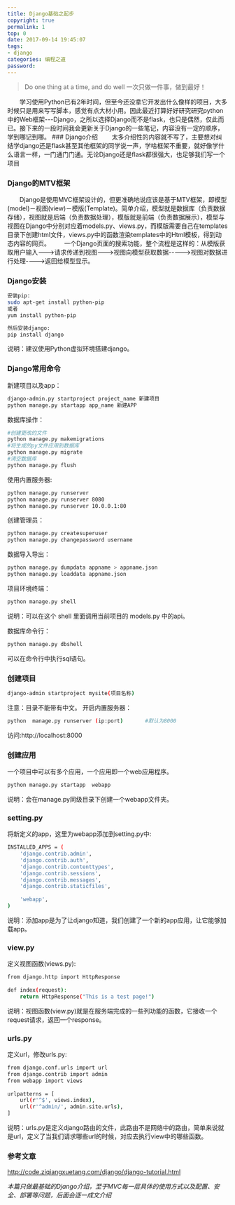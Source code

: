 ```yaml
---
title: Django基础之起步
copyright: true
permalink: 1
top: 0
date: 2017-09-14 19:45:07
tags:
- django
categories: 编程之道
password:
---
```

<blockquote class="blockquote-center">Do one thing at a time, and do well
一次只做一件事，做到最好！</blockquote>
　　学习使用Python已有2年时间，但至今还没拿它开发出什么像样的项目，大多时候只是用来写写脚本，感觉有点大材小用。因此最近打算好好研究研究python中的Web框架---Django，之所以选择Django而不是flask，也只是偶然，仅此而已。接下来的一段时间我会更新关于Django的一些笔记，内容没有一定的顺序，学到哪记到哪。
<!-- more-->
### Django介绍
　　太多介绍性的内容就不写了，主要想对纠结学django还是flask甚至其他框架的同学说一声，学啥框架不重要，就好像学什么语言一样，一门通门门通。无论Django还是flask都很强大，也足够我们写一个项目

### Django的MTV框架
　　Django是使用MVC框架设计的，但更准确地说应该是基于MTV框架，即模型(model)－视图(view)－模版(Template)。简单介绍，模型就是数据库（负责数据存储），视图就是后端（负责数据处理），模版就是前端（负责数据展示），模型与视图在Django中分别对应着models.py、views.py，而模版需要自己在templates目录下创建html文件，views.py中的函数渲染templates中的Html模板，得到动态内容的网页。
　　一个Django页面的搜索功能，整个流程是这样的：从模版获取用户输入--->请求传递到视图--->视图向模型获取数据----->视图对数据进行处理---->返回给模型显示。

### Django安装
```bash
安装pip:
sudo apt-get install python-pip
或者
yum install python-pip

然后安装django:
pip install django
```
说明：建议使用Python虚拟环境搭建django。

### Django常用命令
新建项目以及app：
```bash
django-admin.py startproject project_name 新建项目
python manage.py startapp app_name 新建APP
```
数据库操作：
```bash
#创建更改的文件
python manage.py makemigrations
#将生成的py文件应用到数据库
python manage.py migrate
#清空数据库
python manage.py flush
```
使用内置服务器:
```bash
python manage.py runserver
python manage.py runserver 8080
python manage.py runserver 10.0.0.1:80
```
创建管理员：
```bash
python manage.py createsuperuser
python manage.py changepassword username
```
数据导入导出：
```bash
python manage.py dumpdata appname > appname.json
python manage.py loaddata appname.json
```
项目环境终端：
```bash
python manage.py shell
```
说明：可以在这个 shell 里面调用当前项目的 models.py 中的api。

数据库命令行：
```bash
python manage.py dbshell
```
可以在命令行中执行sql语句。


### 创建项目
```bash
django-admin startproject mysite(项目名称)
```
注意：目录不能带有中文。
开启内置服务器：
```bash
python  manage.py runserver (ip:port)       #默认为8000
```
访问:http://localhost:8000

### 创建应用
一个项目中可以有多个应用，一个应用即一个web应用程序。
```bash
python manage.py startapp  webapp
```
说明：会在manage.py同级目录下创建一个webapp文件夹。

### setting.py
将新定义的app，这里为webapp添加到setting.py中:
```bash
INSTALLED_APPS = (
    'django.contrib.admin',
    'django.contrib.auth',
    'django.contrib.contenttypes',
    'django.contrib.sessions',
    'django.contrib.messages',
    'django.contrib.staticfiles',
 
    'webapp',
)
```
说明：添加app是为了让django知道，我们创建了一个新的app应用，让它能够加载app。

### view.py
定义视图函数(views.py):
```bash
from django.http import HttpResponse
 
def index(request):
    return HttpResponse("This is a test page!")
```
说明：视图函数(view.py)就是在服务端完成的一些列功能的函数，它接收一个request请求，返回一个response。

### urls.py
定义url，修改urls.py:
```bash
from django.conf.urls import url
from django.contrib import admin
from webapp import views
 
urlpatterns = [
    url(r'^$', views.index),
    url(r'^admin/', admin.site.urls),
]
```
说明：urls.py是定义django路由的文件，此路由不是网络中的路由，简单来说就是url，定义了当我们请求哪些url的时候，对应去执行view中的哪些函数。

### 参考文章
http://code.ziqiangxuetang.com/django/django-tutorial.html


*本篇只做最基础的Django介绍，至于MVC每一层具体的使用方式以及配置、安全、部署等问题，后面会逐一成文介绍*



